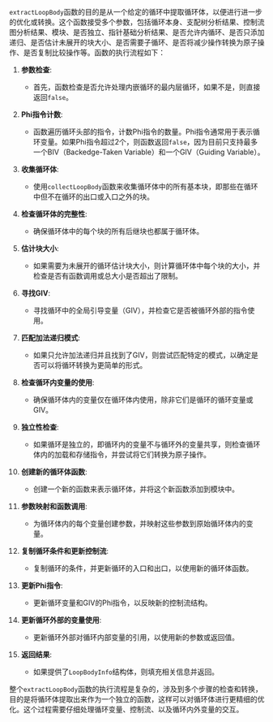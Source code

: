 `extractLoopBody`函数的目的是从一个给定的循环中提取循环体，以便进行进一步的优化或转换。这个函数接受多个参数，包括循环本身、支配树分析结果、控制流图分析结果、模块、是否独立、指针基础分析结果、是否允许内循环、是否只添加递归、是否估计未展开的块大小、是否需要子循环、是否将减少操作转换为原子操作、是否复制比较操作等。函数的执行流程如下：

1. **参数检查**:
   - 首先，函数检查是否允许处理内嵌循环的最内层循环，如果不是，则直接返回`false`。

2. **Phi指令计数**:
   - 函数遍历循环头部的指令，计数Phi指令的数量。Phi指令通常用于表示循环变量。如果Phi指令超过2个，则函数返回`false`，因为目前只支持最多一个BIV（Backedge-Taken Variable）和一个GIV（Guiding Variable）。

3. **收集循环体**:
   - 使用`collectLoopBody`函数来收集循环体中的所有基本块，即那些在循环中但不在循环的出口或入口之外的块。

4. **检查循环体的完整性**:
   - 确保循环体中的每个块的所有后继块也都属于循环体。

5. **估计块大小**:
   - 如果需要为未展开的循环估计块大小，则计算循环体中每个块的大小，并检查是否有函数调用或总大小是否超出了限制。

6. **寻找GIV**:
   - 寻找循环中的全局引导变量（GIV），并检查它是否被循环外部的指令使用。

7. **匹配加法递归模式**:
   - 如果只允许加法递归并且找到了GIV，则尝试匹配特定的模式，以确定是否可以将循环转换为更简单的形式。

8. **检查循环内变量的使用**:
   - 确保循环体内的变量仅在循环体内使用，除非它们是循环的循环变量或GIV。

9. **独立性检查**:
   - 如果循环是独立的，即循环内的变量不与循环外的变量共享，则检查循环体内的加载和存储指令，并尝试将它们转换为原子操作。

10. **创建新的循环体函数**:
    - 创建一个新的函数来表示循环体，并将这个新函数添加到模块中。

11. **参数映射和函数调用**:
    - 为循环体内的每个变量创建参数，并映射这些参数到原始循环体内的变量。

12. **复制循环条件和更新控制流**:
    - 复制循环的条件，并更新循环的入口和出口，以使用新的循环体函数。

13. **更新Phi指令**:
    - 更新循环变量和GIV的Phi指令，以反映新的控制流结构。

14. **更新循环外部的变量使用**:
    - 更新循环外部对循环内部变量的引用，以使用新的参数或返回值。

15. **返回结果**:
    - 如果提供了`LoopBodyInfo`结构体，则填充相关信息并返回。

整个`extractLoopBody`函数的执行流程是复杂的，涉及到多个步骤的检查和转换，目的是将循环体提取出来作为一个独立的函数，这样可以对循环体进行更精细的优化。这个过程需要仔细处理循环变量、控制流、以及循环内外变量的交互。

